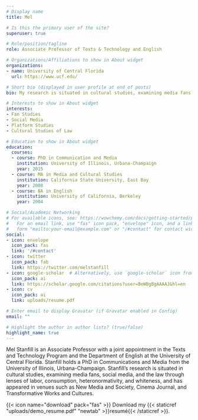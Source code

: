 ```yaml
---
# Display name
title: Mel

# Is this the primary user of the site?
superuser: true

# Role/position/tagline
role: Associate Professor of Texts & Technology and English

# Organizations/Affiliations to show in About widget
organizations:
- name: University of Central Florida
  url: https://www.ucf.edu/ 

# Short bio (displayed in user profile at end of posts)
bio: My research is situated in cultural studies, examining media fans, social media, and the law through lenses of labor, consumption, heteronormativity, and whiteness.

# Interests to show in About widget
interests:
- Fan Studies
- Social Media
- Platform Studies
- Cultural Studies of Law

# Education to show in About widget
education:
  courses:
  - course: PhD in Communication and Media
    institution: University of Illinois, Urbana-Champaign
    year: 2015
  - course: MA in Media and Cultural Studies
    institution: California State University, East Bay
    year: 2008
  - course: BA in English
    institution: University of California, Berkeley
    year: 2004

# Social/Academic Networking
# For available icons, see: https://wowchemy.com/docs/getting-started/page-builder/#icons
#   For an email link, use "fas" icon pack, "envelope" icon, and a link in the
#   form "mailto:your-email@example.com" or "/#contact" for contact widget.
social:
- icon: envelope
  icon_pack: fas
  link: '/#contact'
- icon: twitter
  icon_pack: fab
  link: https://twitter.com/melstanfill 
- icon: google-scholar  # Alternatively, use `google-scholar` icon from `ai` icon pack
  icon_pack: ai
  link: https://scholar.google.com/citations?user=BeWBgBgAAAAJ&hl=en
- icon: cv
  icon_pack: ai
  link: uploads/resume.pdf

# Enter email to display Gravatar (if Gravatar enabled in Config)
email: ""

# Highlight the author in author lists? (true/false)
highlight_name: true
---
```


Mel Stanfill is an Associate Professor with a joint appointment in the Texts and Technology Program and the Department of English at the University of Central Florida. Stanfill holds a PhD in Communications and Media from the University of Illinois, Urbana-Champaign. Stanfill’s research is situated in cultural studies, examining media fans, social media, and the law through lenses of labor, consumption, heteronormativity, and whiteness, and has appeared in venues such as New Media and Society, Cinema Journal, and Transformative Works and Cultures.

{{< icon name="download" pack="fas" >}} Download my {{< staticref "uploads/demo_resume.pdf" "newtab" >}}resumé{{< /staticref >}}.
